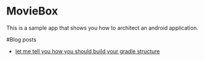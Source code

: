 # MovieBox
This is a sample app that shows you how to architect an android application.




#Blog posts

- [let me tell you how you should build your gradle structure](https://medium.com/mobiwise-blog/let-me-tell-you-how-you-should-build-your-gradle-structure-f13e368e00a4)
